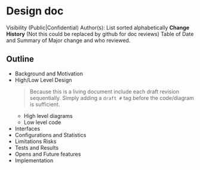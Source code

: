 # Design doc
Visibility (Public|Confidential)
Author(s): List sorted alphabetically
**Change History** (Not this could be replaced by github for doc reviews)
Table of Date and Summary of Major change and who reviewed.

## Outline

- Background and Motivation
- High/Low Level Design
    > Because this is a living document include each draft revision sequentially.
    > Simply adding a `draft #` tag before the code/diagram is sufficient.
    - High level diagrams
    - Low level code
- Interfaces
- Configurations and Statistics
- Limitations Risks
- Tests and Results
- Opens and Future features
- Implementation
